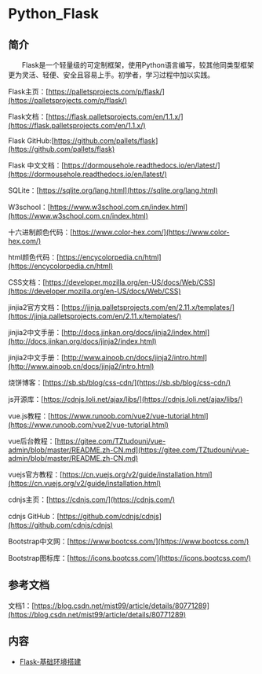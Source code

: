 # Python_Flask

## 简介
&#8195;&#8195;Flask是一个轻量级的可定制框架，使用Python语言编写，较其他同类型框架更为灵活、轻便、安全且容易上手。初学者，学习过程中加以实践。

Flask主页：[https://palletsprojects.com/p/flask/](https://palletsprojects.com/p/flask/)

Flask文档：[https://flask.palletsprojects.com/en/1.1.x/](https://flask.palletsprojects.com/en/1.1.x/)

Flask GitHub:[https://github.com/pallets/flask](https://github.com/pallets/flask)

Flask 中文文档：[https://dormousehole.readthedocs.io/en/latest/](https://dormousehole.readthedocs.io/en/latest/)

SQLite：[https://sqlite.org/lang.html](https://sqlite.org/lang.html)

W3school：[https://www.w3school.com.cn/index.html](https://www.w3school.com.cn/index.html)

十六进制颜色代码：[https://www.color-hex.com/](https://www.color-hex.com/)

html颜色代码：[https://encycolorpedia.cn/html](https://encycolorpedia.cn/html)

CSS文档：[https://developer.mozilla.org/en-US/docs/Web/CSS](https://developer.mozilla.org/en-US/docs/Web/CSS)

jinjia2官方文档：[https://jinja.palletsprojects.com/en/2.11.x/templates/](https://jinja.palletsprojects.com/en/2.11.x/templates/)

jinjia2中文手册：[http://docs.jinkan.org/docs/jinja2/index.html](http://docs.jinkan.org/docs/jinja2/index.html)

jinjia2中文手册：[http://www.ainoob.cn/docs/jinja2/intro.html](http://www.ainoob.cn/docs/jinja2/intro.html)

烧饼博客：[https://sb.sb/blog/css-cdn/](https://sb.sb/blog/css-cdn/)

js开源库：[https://cdnjs.loli.net/ajax/libs/](https://cdnjs.loli.net/ajax/libs/)

vue.js教程：[https://www.runoob.com/vue2/vue-tutorial.html](https://www.runoob.com/vue2/vue-tutorial.html)

vue后台教程：[https://gitee.com/TZtudouni/vue-admin/blob/master/README.zh-CN.md](https://gitee.com/TZtudouni/vue-admin/blob/master/README.zh-CN.md)

vuejs官方教程：[https://cn.vuejs.org/v2/guide/installation.html](https://cn.vuejs.org/v2/guide/installation.html)

cdnjs主页：[https://cdnjs.com/](https://cdnjs.com/)

cdnjs GitHub：[https://github.com/cdnjs/cdnjs](https://github.com/cdnjs/cdnjs)

Bootstrap中文网：[https://www.bootcss.com/](https://www.bootcss.com/)

Bootstrap图标库：[https://icons.bootcss.com/](https://icons.bootcss.com/)

## 参考文档
文档1：[https://blog.csdn.net/mist99/article/details/80771289](https://blog.csdn.net/mist99/article/details/80771289)

## 内容
- [Flask-基础环境搭建]()
